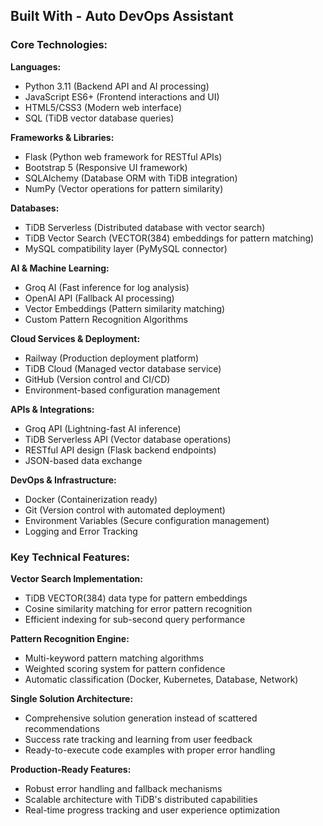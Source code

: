 ## Built With - Auto DevOps Assistant

### **Core Technologies:**

**Languages:**
- Python 3.11 (Backend API and AI processing)
- JavaScript ES6+ (Frontend interactions and UI)
- HTML5/CSS3 (Modern web interface)
- SQL (TiDB vector database queries)

**Frameworks & Libraries:**
- Flask (Python web framework for RESTful APIs)
- Bootstrap 5 (Responsive UI framework)
- SQLAlchemy (Database ORM with TiDB integration)
- NumPy (Vector operations for pattern similarity)

**Databases:**
- TiDB Serverless (Distributed database with vector search)
- TiDB Vector Search (VECTOR(384) embeddings for pattern matching)
- MySQL compatibility layer (PyMySQL connector)

**AI & Machine Learning:**
- Groq AI (Fast inference for log analysis)
- OpenAI API (Fallback AI processing)
- Vector Embeddings (Pattern similarity matching)
- Custom Pattern Recognition Algorithms

**Cloud Services & Deployment:**
- Railway (Production deployment platform)
- TiDB Cloud (Managed vector database service)
- GitHub (Version control and CI/CD)
- Environment-based configuration management

**APIs & Integrations:**
- Groq API (Lightning-fast AI inference)
- TiDB Serverless API (Vector database operations)
- RESTful API design (Flask backend endpoints)
- JSON-based data exchange

**DevOps & Infrastructure:**
- Docker (Containerization ready)
- Git (Version control with automated deployment)
- Environment Variables (Secure configuration management)
- Logging and Error Tracking

### **Key Technical Features:**

**Vector Search Implementation:**
- TiDB VECTOR(384) data type for pattern embeddings
- Cosine similarity matching for error pattern recognition
- Efficient indexing for sub-second query performance

**Pattern Recognition Engine:**
- Multi-keyword pattern matching algorithms
- Weighted scoring system for pattern confidence
- Automatic classification (Docker, Kubernetes, Database, Network)

**Single Solution Architecture:**
- Comprehensive solution generation instead of scattered recommendations
- Success rate tracking and learning from user feedback
- Ready-to-execute code examples with proper error handling

**Production-Ready Features:**
- Robust error handling and fallback mechanisms
- Scalable architecture with TiDB's distributed capabilities
- Real-time progress tracking and user experience optimization
